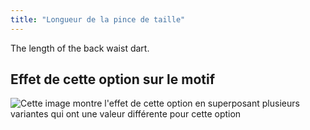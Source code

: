 ```yaml
---
title: "Longueur de la pince de taille"
---
```


The length of the back waist dart.

## Effet de cette option sur le motif

![Cette image montre l'effet de cette option en superposant plusieurs variantes qui ont une valeur différente pour cette option](breanna_waistdartlength_sample.svg "Effet de cette option sur le motif")
